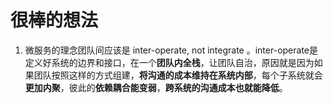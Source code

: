 # 很棒的想法
1. 微服务的理念团队间应该是 inter-operate, not integrate 。inter-operate是定义好系统的边界和接口，在一个**团队内全栈**，让团队自治，原因就是因为如果团队按照这样的方式组建，**将沟通的成本维持在系统内部**，每个子系统就会**更加内聚**，彼此的**依赖耦合能变弱**，**跨系统的沟通成本也就能降低**。